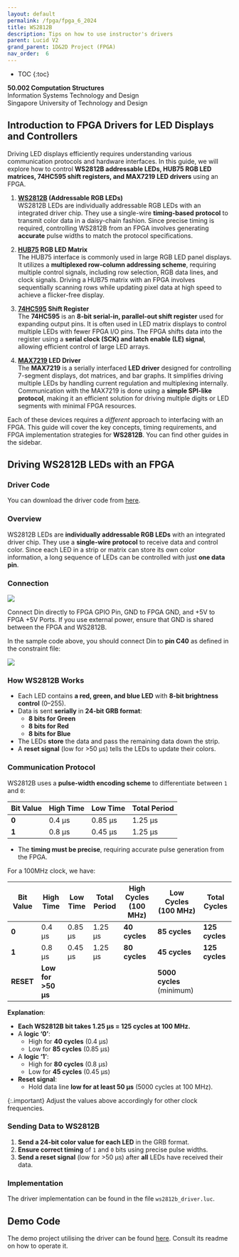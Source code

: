 ```yaml
---
layout: default
permalink: /fpga/fpga_6_2024
title: WS2812B 
description: Tips on how to use instructor's drivers 
parent: Lucid V2
grand_parent: 1D&2D Project (FPGA)
nav_order:  6
---
```



* TOC
{:toc}

**50.002 Computation Structures**
<br>
Information Systems Technology and Design
<br>
Singapore University of Technology and Design


## Introduction to FPGA Drivers for LED Displays and Controllers

Driving LED displays efficiently requires understanding various communication protocols and hardware interfaces. In this guide, we will explore how to control **WS2812B addressable LEDs, HUB75 RGB LED matrices, 74HC595 shift registers, and MAX7219 LED drivers** using an FPGA.

1. **[WS2812B](https://cdn-shop.adafruit.com/datasheets/WS2812B.pdf) (Addressable RGB LEDs)**  
   WS2812B LEDs are individually addressable RGB LEDs with an integrated driver chip. They use a single-wire **timing-based protocol** to transmit color data in a daisy-chain fashion. Since precise timing is required, controlling WS2812B from an FPGA involves generating **accurate** pulse widths to match the protocol specifications.

2. **[HUB75](https://learn.adafruit.com/32x16-32x32-rgb-led-matrix/overview) RGB LED Matrix**  
   The HUB75 interface is commonly used in large RGB LED panel displays. It utilizes a **multiplexed row-column addressing scheme**, requiring multiple control signals, including row selection, RGB data lines, and clock signals. Driving a HUB75 matrix with an FPGA involves sequentially scanning rows while updating pixel data at high speed to achieve a flicker-free display.

3. **[74HC595](https://www.diodes.com/assets/Datasheets/74HC595.pdf) Shift Register**  
   The **74HC595** is an **8-bit serial-in, parallel-out shift register** used for expanding output pins. It is often used in LED matrix displays to control multiple LEDs with fewer FPGA I/O pins. The FPGA shifts data into the register using a **serial clock (SCK) and latch enable (LE) signal**, allowing efficient control of large LED arrays.

4. **[MAX7219](https://www.analog.com/media/en/technical-documentation/data-sheets/max7219-max7221.pdf) LED Driver**  
   The **MAX7219** is a serially interfaced **LED driver** designed for controlling 7-segment displays, dot matrices, and bar graphs. It simplifies driving multiple LEDs by handling current regulation and multiplexing internally. Communication with the MAX7219 is done using a **simple SPI-like protocol**, making it an efficient solution for driving multiple digits or LED segments with minimal FPGA resources.

Each of these devices requires a *different* approach to interfacing with an FPGA. This guide will cover the key concepts, timing requirements, and FPGA implementation strategies for **WS2812B**. You can find other guides in the sidebar. 


## **Driving WS2812B LEDs with an FPGA**  

### Driver Code 

You can download the driver code from [here](https://github.com/natalieagus/ws2812b-v2/blob/main/source/ws2812b_driver.luc). 

### **Overview**
WS2812B LEDs are **individually addressable RGB LEDs** with an integrated driver chip. They use a **single-wire protocol** to receive data and control color. Since each LED in a strip or matrix can store its own color information, a long sequence of LEDs can be controlled with just **one data pin**.

### Connection

<img src="{{ site.baseurl }}/docs/FPGA/Lucid V2/images/WS2812B-Strip-Pinout.png.webp"  class="center_seventy"/>

Connect Din directly to FPGA GPIO Pin, GND to FPGA GND, and +5V to FPGA +5V Ports. If you use external power, ensure that GND is shared between the FPGA and WS2812B.
 
In the sample code above, you should connect Din to **pin C40** as defined in the constraint file:

<img src="{{ site.baseurl }}//docs/FPGA/Lucid%20V2/images/fpga_6_2024/2025-02-17-16-42-43.png"  class="center_seventy no-invert"/>

### **How WS2812B Works**
- Each LED contains **a red, green, and blue LED** with **8-bit brightness control** (0–255).
- Data is sent **serially** in **24-bit GRB format**:
  - **8 bits for Green**
  - **8 bits for Red**
  - **8 bits for Blue**
- The LEDs **store** the data and pass the remaining data down the strip.
- A **reset signal** (low for >50 µs) tells the LEDs to update their colors.

### **Communication Protocol**

WS2812B uses a **pulse-width encoding scheme** to differentiate between `1` and `0`:

| Bit Value | High Time | Low Time | Total Period |
|-----------|----------|----------|-------------|
| **0**     | 0.4 µs   | 0.85 µs  | 1.25 µs     |
| **1**     | 0.8 µs   | 0.45 µs  | 1.25 µs     |

- The **timing must be precise**, requiring accurate pulse generation from the FPGA.

For a 100MHz clock, we have: 

| Bit Value | High Time | Low Time | Total Period | High Cycles (100 MHz) | Low Cycles (100 MHz) | Total Cycles |
|-----------|----------|----------|-------------|-----------------------|-----------------------|--------------|
| **0**     | 0.4 µs   | 0.85 µs  | 1.25 µs     | **40 cycles**         | **85 cycles**         | **125 cycles** |
| **1**     | 0.8 µs   | 0.45 µs  | 1.25 µs     | **80 cycles**         | **45 cycles**         | **125 cycles** |
| **RESET** | **Low for >50 µs** | | | | **5000 cycles** (minimum) |

**Explanation**: 
- **Each WS2812B bit takes 1.25 µs = 125 cycles at 100 MHz.**
- A **logic ‘0’**:
  - High for **40 cycles** (0.4 µs)
  - Low for **85 cycles** (0.85 µs)
- A **logic ‘1’**:
  - High for **80 cycles** (0.8 µs)
  - Low for **45 cycles** (0.45 µs)
- **Reset signal**:
  - Hold data line **low for at least 50 µs** (5000 cycles at 100 MHz).

{:.important}
Adjust the values above accordingly for other clock frequencies. 

### **Sending Data to WS2812B**
1. **Send a 24-bit color value for each LED** in the GRB format.
2. **Ensure correct timing** of `1` and `0` bits using precise pulse widths.
3. **Send a reset signal** (low for >50 µs) after **all** LEDs have received their data.


### Implementation

The driver implementation can be found in the file `ws2812b_driver.luc`. 

## Demo Code 

The demo project utilising the driver can be found [here](https://github.com/natalieagus/ws2812b-v2.git).  Consult its readme on how to operate it.


